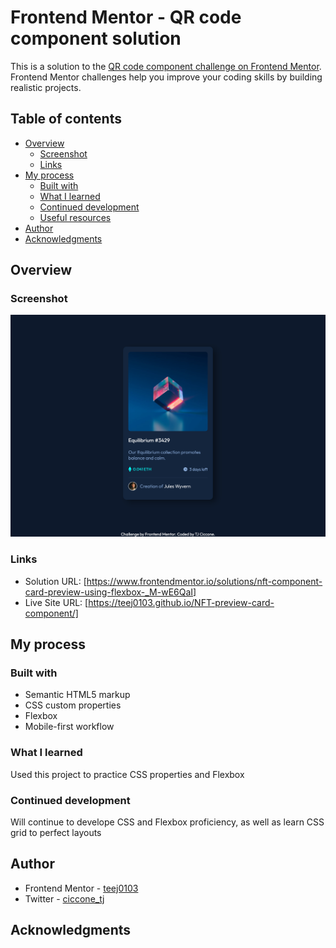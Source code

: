 # Frontend Mentor - QR code component solution

This is a solution to the [QR code component challenge on Frontend Mentor](https://www.frontendmentor.io/challenges/qr-code-component-iux_sIO_H). Frontend Mentor challenges help you improve your coding skills by building realistic projects. 

## Table of contents

- [Overview](#overview)
  - [Screenshot](#screenshot)
  - [Links](#links)
- [My process](#my-process)
  - [Built with](#built-with)
  - [What I learned](#what-i-learned)
  - [Continued development](#continued-development)
  - [Useful resources](#useful-resources)
- [Author](#author)
- [Acknowledgments](#acknowledgments)

## Overview

### Screenshot

![](./images/screenshot.png)

### Links

- Solution URL: [https://www.frontendmentor.io/solutions/nft-component-card-preview-using-flexbox-_M-wE6QaI]
- Live Site URL: [https://teej0103.github.io/NFT-preview-card-component/]

## My process

### Built with

- Semantic HTML5 markup
- CSS custom properties
- Flexbox
- Mobile-first workflow

### What I learned

Used this project to practice CSS properties and Flexbox

### Continued development

Will continue to develope CSS and Flexbox proficiency, as well as learn CSS grid to perfect layouts

## Author

- Frontend Mentor - [teej0103](https://www.frontendmentor.io/profile/teej0103)
- Twitter - [ciccone_tj](https://www.twitter.com/ciccone_tj)


## Acknowledgments
